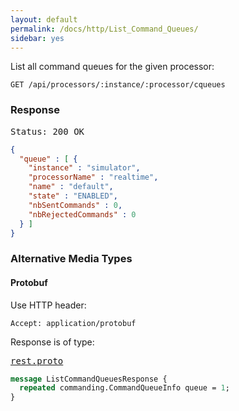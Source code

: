 ```yaml
---
layout: default
permalink: /docs/http/List_Command_Queues/
sidebar: yes
---
```


List all command queues for the given processor:

    GET /api/processors/:instance/:processor/cqueues


### Response

<pre class="header">Status: 200 OK</pre>
```json
{
  "queue" : [ {
    "instance" : "simulator",
    "processorName" : "realtime",
    "name" : "default",
    "state" : "ENABLED",
    "nbSentCommands" : 0,
    "nbRejectedCommands" : 0
  } ]
}
```


### Alternative Media Types

#### Protobuf

Use HTTP header:

    Accept: application/protobuf
    
Response is of type:

<pre class="r header"><a href="{{ site.proto }}/rest/rest.proto">rest.proto</a></pre>
```proto
message ListCommandQueuesResponse {
  repeated commanding.CommandQueueInfo queue = 1;
}
```
